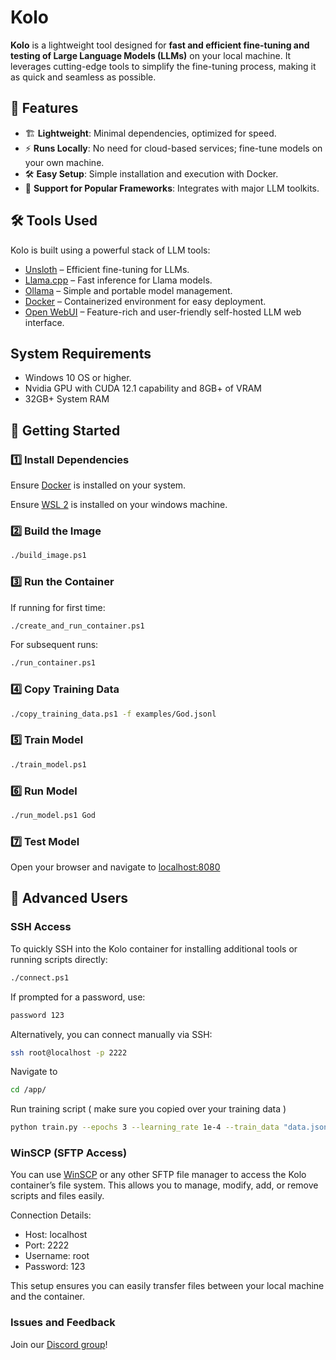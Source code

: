 # Kolo

**Kolo** is a lightweight tool designed for **fast and efficient fine-tuning and testing of Large Language Models (LLMs)** on your local machine. It leverages cutting-edge tools to simplify the fine-tuning process, making it as quick and seamless as possible.

## 🚀 Features

- 🏗 **Lightweight**: Minimal dependencies, optimized for speed.
- ⚡ **Runs Locally**: No need for cloud-based services; fine-tune models on your own machine.
- 🛠 **Easy Setup**: Simple installation and execution with Docker.
- 🔌 **Support for Popular Frameworks**: Integrates with major LLM toolkits.

## 🛠 Tools Used

Kolo is built using a powerful stack of LLM tools:

- [Unsloth](https://github.com/unslothai/unsloth) – Efficient fine-tuning for LLMs.
- [Llama.cpp](https://github.com/ggerganov/llama.cpp) – Fast inference for Llama models.
- [Ollama](https://ollama.ai/) – Simple and portable model management.
- [Docker](https://www.docker.com/) – Containerized environment for easy deployment.
- [Open WebUI](https://github.com/open-webui/open-webui) – Feature-rich and user-friendly self-hosted LLM web interface.

## System Requirements

- Windows 10 OS or higher.
- Nvidia GPU with CUDA 12.1 capability and 8GB+ of VRAM
- 32GB+ System RAM

## 🏃 Getting Started

### 1️⃣ Install Dependencies

Ensure [Docker](https://docs.docker.com/get-docker/) is installed on your system.

Ensure [WSL 2](https://learn.microsoft.com/en-us/windows/wsl/install) is installed on your windows machine.

### 2️⃣ Build the Image

```bash
./build_image.ps1
```

### 3️⃣ Run the Container

If running for first time:

```bash
./create_and_run_container.ps1
```

For subsequent runs:

```bash
./run_container.ps1
```

### 4️⃣ Copy Training Data

```bash
./copy_training_data.ps1 -f examples/God.jsonl
```

### 5️⃣ Train Model

```bash
./train_model.ps1
```

### 6️⃣ Run Model

```bash
./run_model.ps1 God
```

### 7️⃣ Test Model

Open your browser and navigate to [localhost:8080](http://localhost:8080/)

## 🔧 Advanced Users

### SSH Access

To quickly SSH into the Kolo container for installing additional tools or running scripts directly:

```bash
./connect.ps1
```

If prompted for a password, use:

```bash
password 123
```

Alternatively, you can connect manually via SSH:

```bash
ssh root@localhost -p 2222
```

Navigate to

```bash
cd /app/
```

Run training script ( make sure you copied over your training data )

```bash
python train.py --epochs 3 --learning_rate 1e-4 --train_data "data.jsonl" --base_model "unsloth/Llama-3.2-1B-Instruct-bnb-4bit" --chat_template "llama-3.1" --lora_rank 16 --lora_alpha 16 --lora_dropout 0 --max_seq_length 1024 --warmup_steps 10 --save_steps 500 --save_total_limit 5 --seed 1337 --scheduler_type linear --output_dir outputs
```

### WinSCP (SFTP Access)

You can use [WinSCP](https://winscp.net/eng/index.php) or any other SFTP file manager to access the Kolo container’s file system. This allows you to manage, modify, add, or remove scripts and files easily.

Connection Details:

- Host: localhost
- Port: 2222
- Username: root
- Password: 123

This setup ensures you can easily transfer files between your local machine and the container.

### Issues and Feedback

Join our [Discord group](https://discord.gg/Ewe4hf5x3n)!

